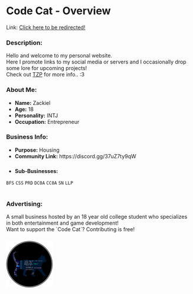 # Code Cat - Overview
<p>Link: <a href="https://z4ckstudios.github.io/Z4ckStudios/">Click here to be redirected!</a></p>

### <p>Description:</p>
<div>Hello and welcome to my personal website.</div>
<div>Here I promote links to my social media or servers and I occasionally drop some lore for upcoming projects!</div>
<div>Check out <a href="https://Z4ckStudios.github.io/Z4ckStudios/TZP">TZP</a> for more info.. :3</div>


### <p>About Me:</p>
- <div><b>Name:</b> Zackiel</div>
- <div><b>Age:</b> 18</div>
- <div><b>Personality:</b> INTJ</div>
- <div><b>Occupation:</b> Entrepreneur</div>

### <p>Business Info:</p>
- <div><b>Purpose:</b> Housing</div>
- <div><b>Community Link:</b> https://discord.gg/37uZ7ty9qW</div>

### <p></p>
- <div><b>Sub-Businesses:</b></div>
<code>BFS</code>
<code>CSS</code>
<code>PRD</code>
<code>DC0A</code>
<code>CC0A</code>
<code>SN</code>
<code>LLP</code>

# <p></p>
### <p>Advertising:</p>
<div>A small business hosted by an 18 year old college student who specializes in both entertainment and game development!</div>
<div>Want to support the `Code Cat`? Contributing is free!</div>

### <p></p>
<img width="25%" src="/assets/images/Z4ckStudiosLogo.png"></img>
